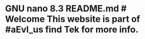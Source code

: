 #  GNU nano 8.3                                                                                                                                             README.md                                                                                                                # Welcome This website is part of #aEvl_us find Tek for more info.
